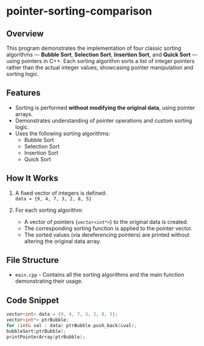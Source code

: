 # pointer-sorting-comparison

## Overview

This program demonstrates the implementation of four classic sorting algorithms — **Bubble Sort**, **Selection Sort**, **Insertion Sort**, and **Quick Sort** — using pointers in C++. Each sorting algorithm sorts a list of integer pointers rather than the actual integer values, showcasing pointer manipulation and sorting logic.

## Features

- Sorting is performed **without modifying the original data**, using pointer arrays.
- Demonstrates understanding of pointer operations and custom sorting logic.
- Uses the following sorting algorithms:
  - Bubble Sort
  - Selection Sort
  - Insertion Sort
  - Quick Sort

## How It Works

1. A fixed vector of integers is defined:  
   `data = {9, 4, 7, 3, 2, 8, 5}`

2. For each sorting algorithm:
   - A vector of pointers (`vector<int*>`) to the original data is created.
   - The corresponding sorting function is applied to the pointer vector.
   - The sorted values (via dereferencing pointers) are printed without altering the original data array.

## File Structure

- `main.cpp` - Contains all the sorting algorithms and the main function demonstrating their usage.

## Code Snippet

```cpp
vector<int> data = {9, 4, 7, 3, 2, 8, 5};
vector<int*> ptrBubble;
for (int& val : data) ptrBubble.push_back(&val);
bubbleSort(ptrBubble);
printPointerArray(ptrBubble);